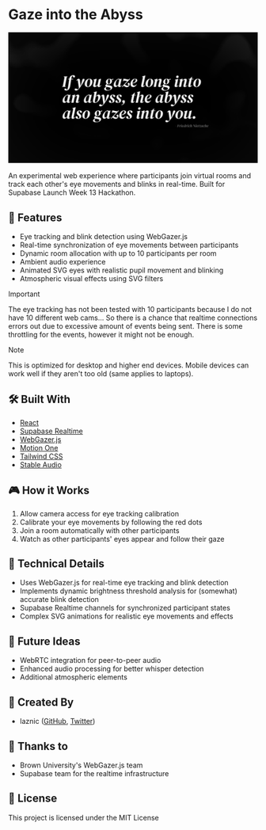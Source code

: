# Gaze into the Abyss
![Social preview](/public/social-preview.png)

An experimental web experience where participants join virtual rooms and track each other's eye movements and blinks in real-time. Built for Supabase Launch Week 13 Hackathon.

## 🌟 Features

- Eye tracking and blink detection using WebGazer.js
- Real-time synchronization of eye movements between participants
- Dynamic room allocation with up to 10 participants per room
- Ambient audio experience
- Animated SVG eyes with realistic pupil movement and blinking
- Atmospheric visual effects using SVG filters

> [!IMPORTANT] 
> The eye tracking has not been tested with 10 participants because I do not have 10 different web cams... So there is a chance that realtime connections
> errors out due to excessive amount of events being sent. There is some throttling for the events, however it might not be enough.

> [!NOTE] 
> This is optimized for desktop and higher end devices. Mobile devices can work well if they aren't too old (same applies to laptops).

## 🛠️ Built With

- [React](https://react.dev/)
- [Supabase Realtime](https://supabase.com/docs/guides/realtime)
- [WebGazer.js](https://webgazer.cs.brown.edu/)
- [Motion One](https://motion.dev/)
- [Tailwind CSS](https://tailwindcss.com/)
- [Stable Audio](https://www.stableaudio.com/)

## 🎮 How it Works

1. Allow camera access for eye tracking calibration
2. Calibrate your eye movements by following the red dots
3. Join a room automatically with other participants
4. Watch as other participants' eyes appear and follow their gaze

## 🎯 Technical Details

- Uses WebGazer.js for real-time eye tracking and blink detection
- Implements dynamic brightness threshold analysis for (somewhat) accurate blink detection
- Supabase Realtime channels for synchronized participant states
- Complex SVG animations for realistic eye movements and effects

## 🚀 Future Ideas

- WebRTC integration for peer-to-peer audio
- Enhanced audio processing for better whisper detection
- Additional atmospheric elements

## 👥 Created By

- laznic ([GitHub](https://github.com/laznic), [Twitter](https://twitter.com/laznic))

## 🙏 Thanks to

- Brown University's WebGazer.js team
- Supabase team for the realtime infrastructure

## 📝 License

This project is licensed under the MIT License
